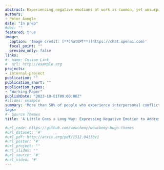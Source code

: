 ```yaml
---
abstract: Experiencing negative emotions at work is common, yet unsurprisingly many people report feeling uncomfortable expressing them. Prior research has shown that willingness to express negative emotion is associated with a number of positive interpersonal outcomes, but when we are in situations that result in negative emotions, we often worry that expressing them will harm our relationships. The following studies investigated a typical kind of workplace conflict and tested the effects of choosing not to respond, expressing anger, or expressing sadness. Study 1 tested two vignettes to ensure that the presented conflict was perceived as serious and common and that experiencing negative emotions was seen as likely and appropriate. Study 2 tested nine responses to the conflict – three expressions of anger, three expressions of sadness, and three reasons for choosing not to confront the situation - to see which response was perceived most favorably, balancing competing desires for status conferral, agency, likability, behavior change, and appropriateness. Based on previous research that suggests gender may moderate how emotion expressions are perceived, Study 3 tested whether expressions of anger and sadness were perceived differently depending on the gender of the expresser. Choosing not to respond, no matter how reasonable and laudable the rationale, was the only response perceived significantly less favorably on all measures except likability. Moreover, expressing sadness – regardless of gender – was nearly as effective as expressing anger and was less interpersonally costly.
authors:
- Peter Aungle
date: "In prep"
#doi: ""
featured: true
image:
  caption: 'Image credit: [**ChatGPT**](https://chat.openai.com)'
  focal_point: ""
  preview_only: false
links:
#- name: Custom Link
#  url: http://example.org
projects:
- internal-project
publication: ""
publication_short: ""
publication_types:
- "Working Paper"
publishDate: "2023-10-01T00:00:00Z"
#slides: example
summary: 'More than 50% of people who experience interpersonal conflicts at work fail to address them. Across four studies we find that expressing anger or sadness is highly effective, and sadness in particular carries few interpersonal costs.'
tags:
#- Source Themes
title: 'A Little Goes a Long Way: Expressing Negative Emotion to Address Workplace Conflict'

#url_code: https://github.com/wowchemy/wowchemy-hugo-themes
#url_dataset: '#'
#url_pdf: http://arxiv.org/pdf/1512.04133v1
#url_poster: '#'
#url_project: ""
#url_slides: ""
#url_source: '#'
#url_video: '#'
---
```



